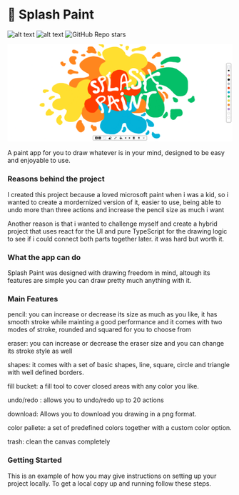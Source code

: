 # 🫟 Splash Paint

![alt text](https://img.shields.io/badge/contributions-welcome-green)
![alt text](https://img.shields.io/badge/website-up-green)
![GitHub Repo stars](https://img.shields.io/github/stars/creativeplot/Splash-Paint)

![Alt text](src/assets/splash-paint-with-styled-name.png)

A paint app for you to draw whatever is in your mind, designed to be easy and enjoyable to use.

### Reasons behind the project

I created this project because a loved microsoft paint when i was a kid, so i wanted to create a mordernized version of it, easier to use, being able to undo more than three actions and increase the pencil size as much i want

Another reason is that i wanted to challenge myself and create a hybrid project that uses react for the UI and pure TypeScript for the drawing logic to see if i could connect both parts together later. it was hard but worth it.


### What the app can do
Splash Paint was designed with drawing freedom in mind, altough its features are simple you can draw pretty much anything with it.


### Main Features
pencil: you can increase or decrease its size as much as you like, it has smooth stroke while mainting a good performance and it comes with two modes of stroke, rounded and squared for you to choose from

eraser: you can increase or decrease the eraser size and you can change its stroke style as well

shapes: it comes with a set of basic shapes, line, square, circle and triangle with well defined borders.

fill bucket: a fill tool to cover closed areas with any color you like.

undo/redo : allows you to undo/redo up to 20 actions

download: Allows you to download you drawing in a png format.

color pallete: a set of predefined colors together with a custom color option.

trash: clean the canvas completely


### Getting Started
This is an example of how you may give instructions on setting up your project locally. To get a local copy up and running follow these steps.
